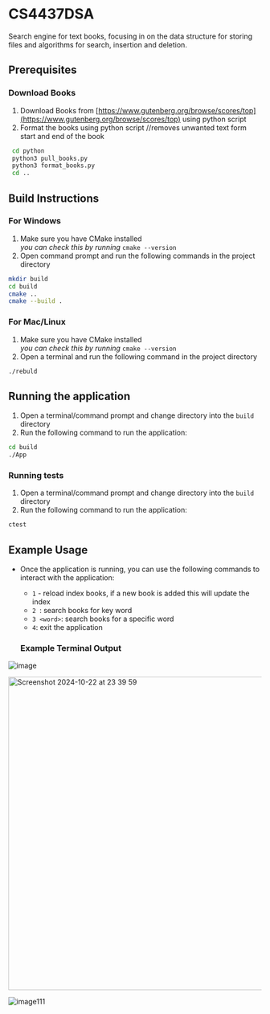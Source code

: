 # CS4437DSA
Search engine for text books, focusing in on the data structure for storing files and algorithms for search, insertion and deletion.

## Prerequisites
### Download Books
1. Download Books from [https://www.gutenberg.org/browse/scores/top](https://www.gutenberg.org/browse/scores/top) using python script
2. Format the books using python script //removes unwanted text form start and end of the book
 ```sh
  cd python
  python3 pull_books.py
  python3 format_books.py
  cd ..
```

## Build Instructions

### For Windows
1. Make sure you have CMake installed</br>
*you can check this by running* `cmake --version`
2. Open command prompt and run the following commands in the project directory
```sh
mkdir build
cd build
cmake ..
cmake --build .
```

### For Mac/Linux
1. Make sure you have CMake installed</br>
*you can check this by running* `cmake --version`
2. Open a terminal and run the following command in the project directory
```sh
./rebuld
```
## Running the application
1. Open a terminal/command prompt and change directory into the `build` directory
2. Run the following command to run the application:
```sh
cd build
./App
```
### Running tests
1. Open a terminal/command prompt and change directory into the `build` directory
2. Run the following command to run the application:
```sh
ctest
```

## Example Usage
- Once the application is running, you can use the following commands to interact with the application:
    - `1` -  reload index books, if a new book is added this will update the index
    - `2 `: search books for key word
    - `3 <word>`: search books for a specific word
    - `4`: exit the application


   ### Example Terminal Output
![image](https://github.com/user-attachments/assets/ac6eb000-1ebc-4efe-a33d-9524122fc72b)


  <img width="624" alt="Screenshot 2024-10-22 at 23 39 59" src="https://github.com/user-attachments/assets/e36f4b09-3577-42e9-b65c-7a8cdbbc3315">

![image111](https://github.com/user-attachments/assets/a303d4fd-1c6b-4cda-b09d-49a89841bd09)


